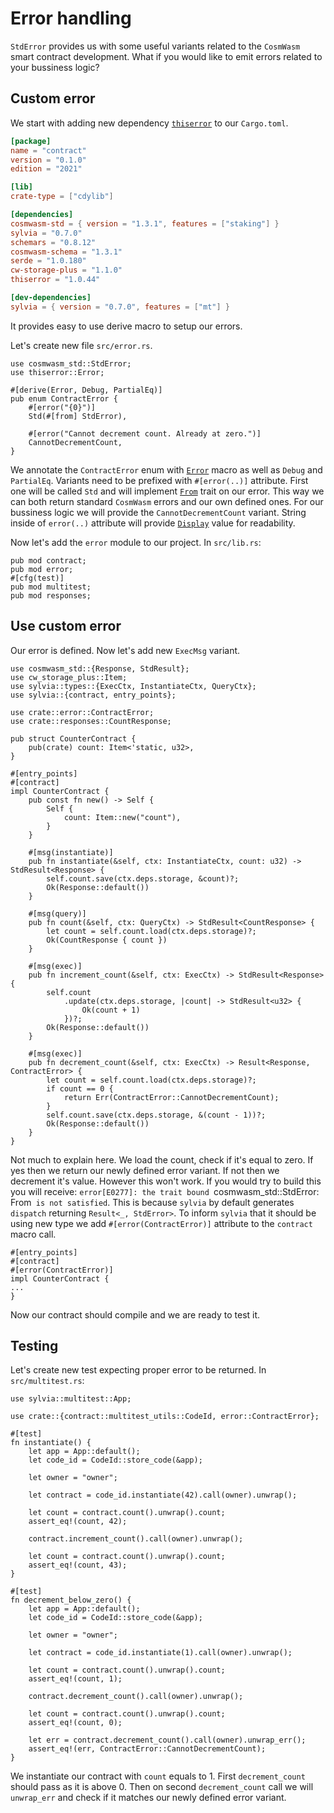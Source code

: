 # Error handling

`StdError` provides us with some useful variants related to the `CosmWasm` smart contract development. What if you would like to emit errors related to your bussiness logic?

## Custom error

We start with adding new dependency [`thiserror`](https://docs.rs/thiserror/1.0.44/thiserror/) to
our `Cargo.toml`.

```toml
[package]
name = "contract"
version = "0.1.0"
edition = "2021"

[lib]
crate-type = ["cdylib"]

[dependencies]
cosmwasm-std = { version = "1.3.1", features = ["staking"] }
sylvia = "0.7.0"
schemars = "0.8.12"
cosmwasm-schema = "1.3.1"
serde = "1.0.180"
cw-storage-plus = "1.1.0"
thiserror = "1.0.44"

[dev-dependencies]
sylvia = { version = "0.7.0", features = ["mt"] }
```

It provides easy to use derive macro to setup our errors.

Let's create new file `src/error.rs`.

```rust,noplayground
use cosmwasm_std::StdError;
use thiserror::Error;

#[derive(Error, Debug, PartialEq)]
pub enum ContractError {
    #[error("{0}")]
    Std(#[from] StdError),

    #[error("Cannot decrement count. Already at zero.")]
    CannotDecrementCount,
}
```

We annotate the `ContractError` enum with [`Error`](https://docs.rs/thiserror/1.0.44/thiserror/derive.Error.html)
macro as well as `Debug` and `PartialEq`. Variants need to be prefixed with `#[error(..)]` attribute.
First one will be called `Std` and will implement [`From`](https://doc.rust-lang.org/std/convert/trait.From.html) trait on our error. This way we can both
return standard `CosmWasm` errors and our own defined ones. For our bussiness logic we will provide 
the `CannotDecrementCount` variant. String inside of `error(..)` attribute will provide 
[`Display`](https://doc.rust-lang.org/std/fmt/trait.Display.html) value for readability.

Now let's add the `error` module to our project. In `src/lib.rs`:

```rust,noplayground
pub mod contract;
pub mod error;
#[cfg(test)]
pub mod multitest;
pub mod responses;
```

## Use custom error

Our error is defined. Now let's add new `ExecMsg` variant.

```rust,noplayground
use cosmwasm_std::{Response, StdResult};
use cw_storage_plus::Item;
use sylvia::types::{ExecCtx, InstantiateCtx, QueryCtx};
use sylvia::{contract, entry_points};

use crate::error::ContractError;
use crate::responses::CountResponse;

pub struct CounterContract {
    pub(crate) count: Item<'static, u32>,
}

#[entry_points]
#[contract]
impl CounterContract {
    pub const fn new() -> Self {
        Self {
            count: Item::new("count"),
        }
    }

    #[msg(instantiate)]
    pub fn instantiate(&self, ctx: InstantiateCtx, count: u32) -> StdResult<Response> {
        self.count.save(ctx.deps.storage, &count)?;
        Ok(Response::default())
    }

    #[msg(query)]
    pub fn count(&self, ctx: QueryCtx) -> StdResult<CountResponse> {
        let count = self.count.load(ctx.deps.storage)?;
        Ok(CountResponse { count })
    }

    #[msg(exec)]
    pub fn increment_count(&self, ctx: ExecCtx) -> StdResult<Response> {
        self.count
            .update(ctx.deps.storage, |count| -> StdResult<u32> {
                Ok(count + 1)
            })?;
        Ok(Response::default())
    }

    #[msg(exec)]
    pub fn decrement_count(&self, ctx: ExecCtx) -> Result<Response, ContractError> {
        let count = self.count.load(ctx.deps.storage)?;
        if count == 0 {
            return Err(ContractError::CannotDecrementCount);
        }
        self.count.save(ctx.deps.storage, &(count - 1))?;
        Ok(Response::default())
    }
}
```

Not much to explain here. We load the count, check if it's equal to zero. If yes then we return
our newly defined error variant. If not then we decrement it's value.
However this won't work. If you would try to build this you will receive:
`error[E0277]: the trait bound `cosmwasm_std::StdError: From<ContractError>` is not satisfied`.
This is because `sylvia` by default generates `dispatch` returning `Result<_, StdError>`. To 
inform `sylvia` that it should be using new type we add `#[error(ContractError)]` attribute to 
the `contract` macro call.

```rust,noplayground
#[entry_points]
#[contract]
#[error(ContractError)]
impl CounterContract {
...
}
```

Now our contract should compile and we are ready to test it.

## Testing

Let's create new test expecting proper error to be returned. In `src/multitest.rs`:

```rust,noplayground
use sylvia::multitest::App;

use crate::{contract::multitest_utils::CodeId, error::ContractError};

#[test]
fn instantiate() {
    let app = App::default();
    let code_id = CodeId::store_code(&app);

    let owner = "owner";

    let contract = code_id.instantiate(42).call(owner).unwrap();

    let count = contract.count().unwrap().count;
    assert_eq!(count, 42);

    contract.increment_count().call(owner).unwrap();

    let count = contract.count().unwrap().count;
    assert_eq!(count, 43);
}

#[test]
fn decrement_below_zero() {
    let app = App::default();
    let code_id = CodeId::store_code(&app);

    let owner = "owner";

    let contract = code_id.instantiate(1).call(owner).unwrap();

    let count = contract.count().unwrap().count;
    assert_eq!(count, 1);

    contract.decrement_count().call(owner).unwrap();

    let count = contract.count().unwrap().count;
    assert_eq!(count, 0);

    let err = contract.decrement_count().call(owner).unwrap_err();
    assert_eq!(err, ContractError::CannotDecrementCount);
}
```

We instantiate our contract with `count` equals to 1. First `decrement_count` should pass as it is
above 0. Then on second `decrement_count` call we will `unwrap_err` and check if it matches our 
newly defined error variant.
